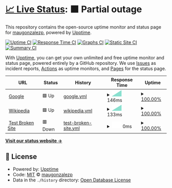# [📈 Live Status](https://maugonzalezp.github.io/status-portafolio): <!--live status--> **🟧 Partial outage**

This repository contains the open-source uptime monitor and status page for [maugonzalezp](maugp.ga), powered by [Upptime](https://github.com/upptime/upptime).

[![Uptime CI](https://github.com/maugonzalezp/status-portafolio/workflows/Uptime%20CI/badge.svg)](https://github.com/maugonzalezp/status-portafolio/actions?query=workflow%3A%22Uptime+CI%22)
[![Response Time CI](https://github.com/maugonzalezp/status-portafolio/workflows/Response%20Time%20CI/badge.svg)](https://github.com/maugonzalezp/status-portafolio/actions?query=workflow%3A%22Response+Time+CI%22)
[![Graphs CI](https://github.com/maugonzalezp/status-portafolio/workflows/Graphs%20CI/badge.svg)](https://github.com/maugonzalezp/status-portafolio/actions?query=workflow%3A%22Graphs+CI%22)
[![Static Site CI](https://github.com/maugonzalezp/status-portafolio/workflows/Static%20Site%20CI/badge.svg)](https://github.com/maugonzalezp/status-portafolio/actions?query=workflow%3A%22Static+Site+CI%22)
[![Summary CI](https://github.com/maugonzalezp/status-portafolio/workflows/Summary%20CI/badge.svg)](https://github.com/maugonzalezp/status-portafolio/actions?query=workflow%3A%22Summary+CI%22)

With [Upptime](https://upptime.js.org), you can get your own unlimited and free uptime monitor and status page, powered entirely by a GitHub repository. We use [Issues](https://github.com/maugonzalezp/status-portafolio/issues) as incident reports, [Actions](https://github.com/maugonzalezp/status-portafolio/actions) as uptime monitors, and [Pages](https://maugonzalezp.github.io/status-portafolio) for the status page.

<!--start: status pages-->
<!-- This summary is generated by Upptime (https://github.com/upptime/upptime) -->
<!-- Do not edit this manually, your changes will be overwritten -->
<!-- prettier-ignore -->
| URL | Status | History | Response Time | Uptime |
| --- | ------ | ------- | ------------- | ------ |
| <img alt="" src="https://favicons.githubusercontent.com/www.google.com" height="13"> [Google](https://www.google.com) | 🟩 Up | [google.yml](https://github.com/maugonzalezp/status-portafolio/commits/HEAD/history/google.yml) | <details><summary><img alt="Response time graph" src="./graphs/google/response-time-week.png" height="20"> 146ms</summary><br><a href="https://maugonzalezp.github.io/status-portafolio/history/google"><img alt="Response time 146" src="https://img.shields.io/endpoint?url=https%3A%2F%2Fraw.githubusercontent.com%2Fmaugonzalezp%2Fstatus-portafolio%2FHEAD%2Fapi%2Fgoogle%2Fresponse-time.json"></a><br><a href="https://maugonzalezp.github.io/status-portafolio/history/google"><img alt="24-hour response time 146" src="https://img.shields.io/endpoint?url=https%3A%2F%2Fraw.githubusercontent.com%2Fmaugonzalezp%2Fstatus-portafolio%2FHEAD%2Fapi%2Fgoogle%2Fresponse-time-day.json"></a><br><a href="https://maugonzalezp.github.io/status-portafolio/history/google"><img alt="7-day response time 146" src="https://img.shields.io/endpoint?url=https%3A%2F%2Fraw.githubusercontent.com%2Fmaugonzalezp%2Fstatus-portafolio%2FHEAD%2Fapi%2Fgoogle%2Fresponse-time-week.json"></a><br><a href="https://maugonzalezp.github.io/status-portafolio/history/google"><img alt="30-day response time 146" src="https://img.shields.io/endpoint?url=https%3A%2F%2Fraw.githubusercontent.com%2Fmaugonzalezp%2Fstatus-portafolio%2FHEAD%2Fapi%2Fgoogle%2Fresponse-time-month.json"></a><br><a href="https://maugonzalezp.github.io/status-portafolio/history/google"><img alt="1-year response time 146" src="https://img.shields.io/endpoint?url=https%3A%2F%2Fraw.githubusercontent.com%2Fmaugonzalezp%2Fstatus-portafolio%2FHEAD%2Fapi%2Fgoogle%2Fresponse-time-year.json"></a></details> | <details><summary><a href="https://maugonzalezp.github.io/status-portafolio/history/google">100.00%</a></summary><a href="https://maugonzalezp.github.io/status-portafolio/history/google"><img alt="All-time uptime 100.00%" src="https://img.shields.io/endpoint?url=https%3A%2F%2Fraw.githubusercontent.com%2Fmaugonzalezp%2Fstatus-portafolio%2FHEAD%2Fapi%2Fgoogle%2Fuptime.json"></a><br><a href="https://maugonzalezp.github.io/status-portafolio/history/google"><img alt="24-hour uptime 100.00%" src="https://img.shields.io/endpoint?url=https%3A%2F%2Fraw.githubusercontent.com%2Fmaugonzalezp%2Fstatus-portafolio%2FHEAD%2Fapi%2Fgoogle%2Fuptime-day.json"></a><br><a href="https://maugonzalezp.github.io/status-portafolio/history/google"><img alt="7-day uptime 100.00%" src="https://img.shields.io/endpoint?url=https%3A%2F%2Fraw.githubusercontent.com%2Fmaugonzalezp%2Fstatus-portafolio%2FHEAD%2Fapi%2Fgoogle%2Fuptime-week.json"></a><br><a href="https://maugonzalezp.github.io/status-portafolio/history/google"><img alt="30-day uptime 100.00%" src="https://img.shields.io/endpoint?url=https%3A%2F%2Fraw.githubusercontent.com%2Fmaugonzalezp%2Fstatus-portafolio%2FHEAD%2Fapi%2Fgoogle%2Fuptime-month.json"></a><br><a href="https://maugonzalezp.github.io/status-portafolio/history/google"><img alt="1-year uptime 100.00%" src="https://img.shields.io/endpoint?url=https%3A%2F%2Fraw.githubusercontent.com%2Fmaugonzalezp%2Fstatus-portafolio%2FHEAD%2Fapi%2Fgoogle%2Fuptime-year.json"></a></details>
| <img alt="" src="https://favicons.githubusercontent.com/en.wikipedia.org" height="13"> [Wikipedia](https://en.wikipedia.org) | 🟩 Up | [wikipedia.yml](https://github.com/maugonzalezp/status-portafolio/commits/HEAD/history/wikipedia.yml) | <details><summary><img alt="Response time graph" src="./graphs/wikipedia/response-time-week.png" height="20"> 133ms</summary><br><a href="https://maugonzalezp.github.io/status-portafolio/history/wikipedia"><img alt="Response time 133" src="https://img.shields.io/endpoint?url=https%3A%2F%2Fraw.githubusercontent.com%2Fmaugonzalezp%2Fstatus-portafolio%2FHEAD%2Fapi%2Fwikipedia%2Fresponse-time.json"></a><br><a href="https://maugonzalezp.github.io/status-portafolio/history/wikipedia"><img alt="24-hour response time 133" src="https://img.shields.io/endpoint?url=https%3A%2F%2Fraw.githubusercontent.com%2Fmaugonzalezp%2Fstatus-portafolio%2FHEAD%2Fapi%2Fwikipedia%2Fresponse-time-day.json"></a><br><a href="https://maugonzalezp.github.io/status-portafolio/history/wikipedia"><img alt="7-day response time 133" src="https://img.shields.io/endpoint?url=https%3A%2F%2Fraw.githubusercontent.com%2Fmaugonzalezp%2Fstatus-portafolio%2FHEAD%2Fapi%2Fwikipedia%2Fresponse-time-week.json"></a><br><a href="https://maugonzalezp.github.io/status-portafolio/history/wikipedia"><img alt="30-day response time 133" src="https://img.shields.io/endpoint?url=https%3A%2F%2Fraw.githubusercontent.com%2Fmaugonzalezp%2Fstatus-portafolio%2FHEAD%2Fapi%2Fwikipedia%2Fresponse-time-month.json"></a><br><a href="https://maugonzalezp.github.io/status-portafolio/history/wikipedia"><img alt="1-year response time 133" src="https://img.shields.io/endpoint?url=https%3A%2F%2Fraw.githubusercontent.com%2Fmaugonzalezp%2Fstatus-portafolio%2FHEAD%2Fapi%2Fwikipedia%2Fresponse-time-year.json"></a></details> | <details><summary><a href="https://maugonzalezp.github.io/status-portafolio/history/wikipedia">100.00%</a></summary><a href="https://maugonzalezp.github.io/status-portafolio/history/wikipedia"><img alt="All-time uptime 100.00%" src="https://img.shields.io/endpoint?url=https%3A%2F%2Fraw.githubusercontent.com%2Fmaugonzalezp%2Fstatus-portafolio%2FHEAD%2Fapi%2Fwikipedia%2Fuptime.json"></a><br><a href="https://maugonzalezp.github.io/status-portafolio/history/wikipedia"><img alt="24-hour uptime 100.00%" src="https://img.shields.io/endpoint?url=https%3A%2F%2Fraw.githubusercontent.com%2Fmaugonzalezp%2Fstatus-portafolio%2FHEAD%2Fapi%2Fwikipedia%2Fuptime-day.json"></a><br><a href="https://maugonzalezp.github.io/status-portafolio/history/wikipedia"><img alt="7-day uptime 100.00%" src="https://img.shields.io/endpoint?url=https%3A%2F%2Fraw.githubusercontent.com%2Fmaugonzalezp%2Fstatus-portafolio%2FHEAD%2Fapi%2Fwikipedia%2Fuptime-week.json"></a><br><a href="https://maugonzalezp.github.io/status-portafolio/history/wikipedia"><img alt="30-day uptime 100.00%" src="https://img.shields.io/endpoint?url=https%3A%2F%2Fraw.githubusercontent.com%2Fmaugonzalezp%2Fstatus-portafolio%2FHEAD%2Fapi%2Fwikipedia%2Fuptime-month.json"></a><br><a href="https://maugonzalezp.github.io/status-portafolio/history/wikipedia"><img alt="1-year uptime 100.00%" src="https://img.shields.io/endpoint?url=https%3A%2F%2Fraw.githubusercontent.com%2Fmaugonzalezp%2Fstatus-portafolio%2FHEAD%2Fapi%2Fwikipedia%2Fuptime-year.json"></a></details>
| <img alt="" src="https://favicons.githubusercontent.com/thissitedoesnotexist.koj.co" height="13"> [Test Broken Site](https://thissitedoesnotexist.koj.co) | 🟥 Down | [test-broken-site.yml](https://github.com/maugonzalezp/status-portafolio/commits/HEAD/history/test-broken-site.yml) | <details><summary><img alt="Response time graph" src="./graphs/test-broken-site/response-time-week.png" height="20"> 0ms</summary><br><a href="https://maugonzalezp.github.io/status-portafolio/history/test-broken-site"><img alt="Response time 0" src="https://img.shields.io/endpoint?url=https%3A%2F%2Fraw.githubusercontent.com%2Fmaugonzalezp%2Fstatus-portafolio%2FHEAD%2Fapi%2Ftest-broken-site%2Fresponse-time.json"></a><br><a href="https://maugonzalezp.github.io/status-portafolio/history/test-broken-site"><img alt="24-hour response time 0" src="https://img.shields.io/endpoint?url=https%3A%2F%2Fraw.githubusercontent.com%2Fmaugonzalezp%2Fstatus-portafolio%2FHEAD%2Fapi%2Ftest-broken-site%2Fresponse-time-day.json"></a><br><a href="https://maugonzalezp.github.io/status-portafolio/history/test-broken-site"><img alt="7-day response time 0" src="https://img.shields.io/endpoint?url=https%3A%2F%2Fraw.githubusercontent.com%2Fmaugonzalezp%2Fstatus-portafolio%2FHEAD%2Fapi%2Ftest-broken-site%2Fresponse-time-week.json"></a><br><a href="https://maugonzalezp.github.io/status-portafolio/history/test-broken-site"><img alt="30-day response time 0" src="https://img.shields.io/endpoint?url=https%3A%2F%2Fraw.githubusercontent.com%2Fmaugonzalezp%2Fstatus-portafolio%2FHEAD%2Fapi%2Ftest-broken-site%2Fresponse-time-month.json"></a><br><a href="https://maugonzalezp.github.io/status-portafolio/history/test-broken-site"><img alt="1-year response time 0" src="https://img.shields.io/endpoint?url=https%3A%2F%2Fraw.githubusercontent.com%2Fmaugonzalezp%2Fstatus-portafolio%2FHEAD%2Fapi%2Ftest-broken-site%2Fresponse-time-year.json"></a></details> | <details><summary><a href="https://maugonzalezp.github.io/status-portafolio/history/test-broken-site">100.00%</a></summary><a href="https://maugonzalezp.github.io/status-portafolio/history/test-broken-site"><img alt="All-time uptime 100.00%" src="https://img.shields.io/endpoint?url=https%3A%2F%2Fraw.githubusercontent.com%2Fmaugonzalezp%2Fstatus-portafolio%2FHEAD%2Fapi%2Ftest-broken-site%2Fuptime.json"></a><br><a href="https://maugonzalezp.github.io/status-portafolio/history/test-broken-site"><img alt="24-hour uptime 100.00%" src="https://img.shields.io/endpoint?url=https%3A%2F%2Fraw.githubusercontent.com%2Fmaugonzalezp%2Fstatus-portafolio%2FHEAD%2Fapi%2Ftest-broken-site%2Fuptime-day.json"></a><br><a href="https://maugonzalezp.github.io/status-portafolio/history/test-broken-site"><img alt="7-day uptime 100.00%" src="https://img.shields.io/endpoint?url=https%3A%2F%2Fraw.githubusercontent.com%2Fmaugonzalezp%2Fstatus-portafolio%2FHEAD%2Fapi%2Ftest-broken-site%2Fuptime-week.json"></a><br><a href="https://maugonzalezp.github.io/status-portafolio/history/test-broken-site"><img alt="30-day uptime 100.00%" src="https://img.shields.io/endpoint?url=https%3A%2F%2Fraw.githubusercontent.com%2Fmaugonzalezp%2Fstatus-portafolio%2FHEAD%2Fapi%2Ftest-broken-site%2Fuptime-month.json"></a><br><a href="https://maugonzalezp.github.io/status-portafolio/history/test-broken-site"><img alt="1-year uptime 100.00%" src="https://img.shields.io/endpoint?url=https%3A%2F%2Fraw.githubusercontent.com%2Fmaugonzalezp%2Fstatus-portafolio%2FHEAD%2Fapi%2Ftest-broken-site%2Fuptime-year.json"></a></details>

<!--end: status pages-->

[**Visit our status website →**](https://maugonzalezp.github.io/status-portafolio)

## 📄 License

- Powered by: [Upptime](https://github.com/upptime/upptime)
- Code: [MIT](./LICENSE) © [maugonzalezp](maugp.ga)
- Data in the `./history` directory: [Open Database License](https://opendatacommons.org/licenses/odbl/1-0/)
